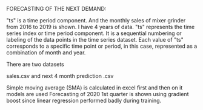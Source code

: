 FORECASTING OF THE NEXT DEMAND:

"ts" is a time period component. And the monthly sales of mixer grinder from 2016 to 2019 is shown. I have 4 years of data. "ts" represents the time series index or time period component. It is a sequential numbering or labeling of the data points in the time series dataset. Each value of "ts" corresponds to a specific time point or period, in this case, represented as a combination of month and year.

There are two datasets 

sales.csv and next 4 month prediction .csv

Simple moving average (SMA) is calculated in excel first and then on it models are used 
Forecasting of 2020 1st quarter is shown using gradient boost since linear regression performed badly during training.

